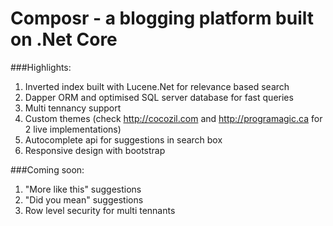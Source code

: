 
# Composr - a blogging platform built on .Net Core
###Highlights:
1. Inverted index built with Lucene.Net for relevance based search
2. Dapper ORM and optimised SQL server database for fast queries
3. Multi tennancy support
4. Custom themes (check http://cocozil.com and http://programagic.ca for 2 live implementations)
5. Autocomplete api for suggestions in search box
6. Responsive design with bootstrap

###Coming soon:
1. "More like this" suggestions
2. "Did you mean" suggestions 
3. Row level security for multi tennants
